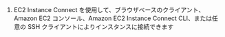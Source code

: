1. EC2 Instance Connect を使用して、ブラウザベースのクライアント、Amazon EC2 コンソール、Amazon EC2 Instance Connect CLI、または任意の SSH クライアントによりインスタンスに接続できます
